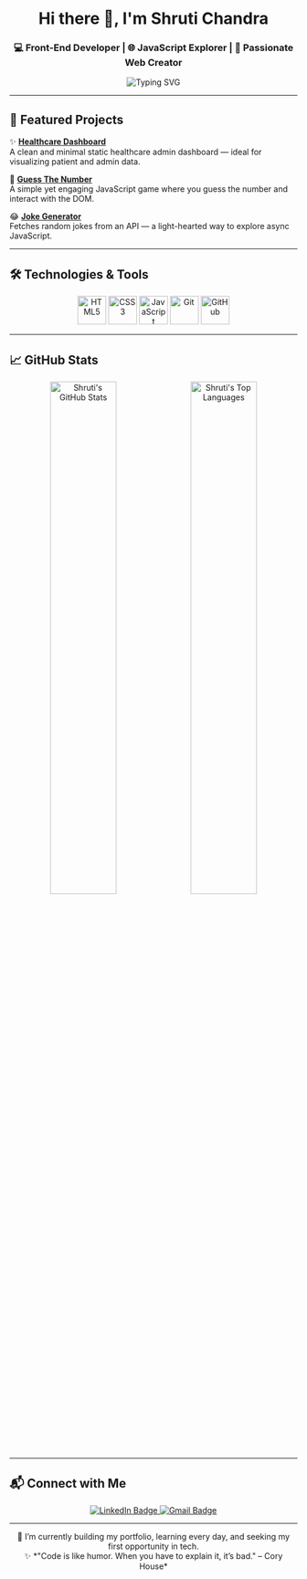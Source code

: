 <h1 align="center">Hi there 👋, I'm Shruti Chandra</h1>
<h3 align="center">💻 Front-End Developer | 🌐 JavaScript Explorer | 🎨 Passionate Web Creator</h3>

<p align="center">
  <img src="https://readme-typing-svg.herokuapp.com/?lines=Aspiring+Front-End+Developer;Building+Projects+One+Pixel+at+a+Time!&center=true&width=500&height=45" alt="Typing SVG" />
</p>

---

## 🚀 Featured Projects

✨ [**Healthcare Dashboard**](https://techieshruti.github.io/Healthcare_Dashboard/)  
A clean and minimal static healthcare admin dashboard — ideal for visualizing patient and admin data.

🎯 [**Guess The Number**](https://techieshruti.github.io/Guess_the_number/)  
A simple yet engaging JavaScript game where you guess the number and interact with the DOM.

😂 [**Joke Generator**](https://techieshruti.github.io/random_Joke_generator/)  
Fetches random jokes from an API — a light-hearted way to explore async JavaScript.

---

## 🛠️ Technologies & Tools

<p align="center">
  <img src="https://cdn.jsdelivr.net/gh/devicons/devicon/icons/html5/html5-original.svg" height="50" alt="HTML5" />
  <img src="https://cdn.jsdelivr.net/gh/devicons/devicon/icons/css3/css3-original.svg" height="50" alt="CSS3" />
  <img src="https://cdn.jsdelivr.net/gh/devicons/devicon/icons/javascript/javascript-original.svg" height="50" alt="JavaScript" />
  <img src="https://cdn.jsdelivr.net/gh/devicons/devicon/icons/git/git-original.svg" height="50" alt="Git" />
  <img src="https://cdn.jsdelivr.net/gh/devicons/devicon/icons/github/github-original.svg" height="50" alt="GitHub" />
</p>

---

## 📈 GitHub Stats

<p align="center">
  <img src="https://github-readme-stats.vercel.app/api?username=techieshruti&show_icons=true&theme=tokyonight" width="48%" alt="Shruti's GitHub Stats" />
  <img src="https://github-readme-stats.vercel.app/api/top-langs/?username=techieshruti&layout=compact&theme=tokyonight" width="48%" alt="Shruti's Top Languages" />
</p>

---

## 📬 Connect with Me

<p align="center">
  <a href="https://www.linkedin.com/in/shruti-chandra-656578174/" target="_blank">
    <img src="https://img.shields.io/badge/LinkedIn-blue?logo=linkedin&style=for-the-badge&logoColor=white" alt="LinkedIn Badge"/>
  </a>
  <a href="mailto:shrutichandra721@gmail.com">
    <img src="https://img.shields.io/badge/Gmail-D14836?logo=gmail&style=for-the-badge&logoColor=white" alt="Gmail Badge"/>
  </a>
</p>

---

<p align="center">
  🌱 I’m currently building my portfolio, learning every day, and seeking my first opportunity in tech.<br />
  ✨ *"Code is like humor. When you have to explain it, it’s bad." – Cory House*
</p>
